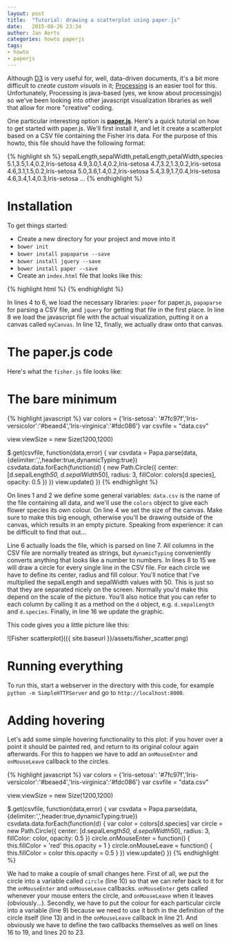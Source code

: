 ```yaml
---
layout: post
title:  "Tutorial: drawing a scatterplot using paper.js"
date:   2015-08-26 23:34
author: Jan Aerts
categories: howto paperjs
tags:
- howto
- paperjs
---
```

Although [D3](http://d3js.org) is very useful for, well, data-driven documents, it's a bit more difficult to *create custom visuals* in it; [Processing](http://processing.org) is an easier tool for this. Unfortunately, Processing is java-based (yes, we know about processingjs) so we've been looking into other javascript visualization libraries as well that allow for more "creative" coding.

One particular interesting option is **[paper.js](http://paperjs.org)**. Here's a quick tutorial on how to get started with paper.js. We'll first install it, and let it create a scatterplot based on a CSV file containing the Fisher iris data. For the purpose of this howto, this file should have the following format:

{% highlight sh %}
sepalLength,sepalWidth,petalLength,petalWidth,species
5.1,3.5,1.4,0.2,Iris-setosa
4.9,3.0,1.4,0.2,Iris-setosa
4.7,3.2,1.3,0.2,Iris-setosa
4.6,3.1,1.5,0.2,Iris-setosa
5.0,3.6,1.4,0.2,Iris-setosa
5.4,3.9,1.7,0.4,Iris-setosa
4.6,3.4,1.4,0.3,Iris-setosa
...
{% endhighlight %}

# Installation

To get things started:

*  Create a new directory for your project and move into it
*  `bower init`
*  `bower install papaparse --save`
*  `bower install jquery --save`
*  `bower install paper --save`
*  Create an `index.html` file that looks like this:

{% highlight html %}
<canvas id="myCanvas" resize></canvas>
{% endhighlight %}

In lines 4 to 6, we load the necessary libraries: `paper` for paper.js, `papaparse` for parsing a CSV file, and `jquery` for getting that file in the first place. In line 8 we load the javascript file with the actual visualization, putting it on a canvas called `myCanvas`. In line 12, finally, we actually draw onto that canvas.

# The paper.js code

Here's what the `fisher.js` file looks like:

# The bare minimum
{% highlight javascript %}
var colors = {'Iris-setosa': '#7fc97f','Iris-versicolor':'#beaed4','Iris-virginica':'#fdc086'}
var csvfile = "data.csv"

view.viewSize = new Size(1200,1200)

$.get(csvfile, function(data,error) {
  var csvdata = Papa.parse(data, {delimiter:',',header:true,dynamicTyping:true})
  csvdata.data.forEach(function(d) {
    new Path.Circle({
      center: [d.sepalLength*50, d.sepalWidth*50],
      radius: 3,
      fillColor: colors[d.species],
      opacity: 0.5
    })
  })
  view.update()
})
{% endhighlight %}

On lines 1 and 2 we define some general variables: `data.csv` is the name of the file containing all data, and we'll use the `colors` object to give each flower species its own colour. On line 4 we set the size of the canvas. Make sure to make this big enough, otherwise you'll be drawing outside of the canvas, which results in an empty picture. Speaking from experience: it can be difficult to find that out...

Line 6 actually loads the file, which is parsed on line 7. All columns in the CSV file are normally treated as strings, but `dynamicTyping` conveniently converts anything that looks like a number to numbers. In lines 8 to 15 we will draw a circle for every single line in the CSV file. For each circle we have to define its center, radius and fill colour. You'll notice that I've multiplied the sepalLength and sepalWidth values with 50. This is just so that they are separated nicely on the screen. Normally you'd make this depend on the scale of the picture. You'll also notice that you can refer to each column by calling it as a method on the `d` object, e.g. `d.sepalLength` and `d.species`. Finally, in line 16 we update the graphic.

This code gives you a little picture like this:

![Fisher scatterplot]({{ site.baseurl }}/assets/fisher_scatter.png)

# Running everything

To run this, start a webserver in the directory with this code, for example `python -m SimpleHTTPServer` and go to `http://localhost:8000`.

# Adding hovering

Let's add some simple hovering functionality to this plot: if you hover over a point it should be painted red, and return to its original colour again afterwards. For this to happen we have to add an `onMouseEnter` and `onMouseLeave` callback to the circles.

{% highlight javascript %}
var colors = {'Iris-setosa': '#7fc97f','Iris-versicolor':'#beaed4','Iris-virginica':'#fdc086'}
var csvfile = "data.csv"

view.viewSize = new Size(1200,1200)

$.get(csvfile, function(data,error) {
  var csvdata = Papa.parse(data, {delimiter:',',header:true,dynamicTyping:true})
  csvdata.data.forEach(function(d) {
    var color = colors[d.species]
    var circle = new Path.Circle({
      center: [d.sepalLength*50, d.sepalWidth*50],
      radius: 3,
      fillColor: color,
      opacity: 0.5
    })
    circle.onMouseEnter = function() {
      this.fillColor = 'red'
      this.opacity = 1
    }
    circle.onMouseLeave = function() {
      this.fillColor = color
      this.opacity = 0.5
    }
  })
  view.update()
})
{% endhighlight %}

We had to make a couple of small changes here. First of all, we put the circle into a variable called `circle` (line 10) so that we can refer back to it for the `onMouseEnter` and `onMouseLeave` callbacks. `onMouseEnter` gets called whenever your mouse enters the circle, and `onMouseLeave` when it leaves (obviously...). Secondly, we have to put the colour for each particular circle into a variable (line 9) because we need to use it both in the definition of the circle itself (line 13) and in the `onMouseLeave` callback in line 21. And obviously we have to define the two callbacks themselves as well on lines 16 to 19, and lines 20 to 23.
